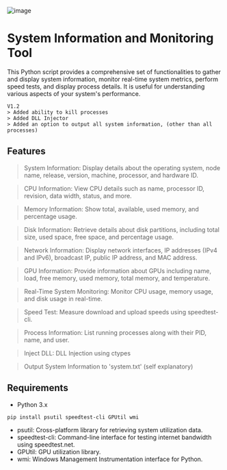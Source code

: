 ![image](https://github.com/Cr0mb/Python-System-Monitor/assets/137664526/5a8c82fc-9bd5-430a-94fc-35e5ea4f150c)


# System Information and Monitoring Tool
This Python script provides a comprehensive set of functionalities to gather and display system information, monitor real-time system metrics, perform speed tests, and display process details. It is useful for understanding various aspects of your system's performance.

```
V1.2
> Added ability to kill processes
> Added DLL Injector
> Added an option to output all system information, (other than all processes)
```
## Features

> System Information: Display details about the operating system, node name, release, version, machine, processor, and hardware ID.

> CPU Information: View CPU details such as name, processor ID, revision, data width, status, and more.

> Memory Information: Show total, available, used memory, and percentage usage.

> Disk Information: Retrieve details about disk partitions, including total size, used space, free space, and percentage usage.

> Network Information: Display network interfaces, IP addresses (IPv4 and IPv6), broadcast IP, public IP address, and MAC address.

> GPU Information: Provide information about GPUs including name, load, free memory, used memory, total memory, and temperature.

> Real-Time System Monitoring: Monitor CPU usage, memory usage, and disk usage in real-time.

> Speed Test: Measure download and upload speeds using speedtest-cli.

> Process Information: List running processes along with their PID, name, and user.

> Inject DLL: DLL Injection using ctypes

> Output System Information to 'system.txt' (self explanatory)

## Requirements
- Python 3.x

```
pip install psutil speedtest-cli GPUtil wmi
```

- psutil: Cross-platform library for retrieving system utilization data.
- speedtest-cli: Command-line interface for testing internet bandwidth using speedtest.net.
- GPUtil: GPU utilization library.
- wmi: Windows Management Instrumentation interface for Python.

